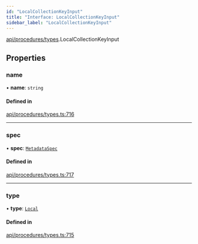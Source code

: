 ```yaml
---
id: "LocalCollectionKeyInput"
title: "Interface: LocalCollectionKeyInput"
sidebar_label: "LocalCollectionKeyInput"
---
```


[api/procedures/types](../../../../../modules/API/Procedures/Types/Types.md).LocalCollectionKeyInput

## Properties

### name

• **name**: `string`

#### Defined in

[api/procedures/types.ts:716](https://github.com/PolymeshAssociation/polymesh-sdk/blob/88db4a911/src/api/procedures/types.ts#L716)

___

### spec

• **spec**: [`MetadataSpec`](../../../Entities/MetadataEntry/Types/MetadataSpec/MetadataSpec.md)

#### Defined in

[api/procedures/types.ts:717](https://github.com/PolymeshAssociation/polymesh-sdk/blob/88db4a911/src/api/procedures/types.ts#L717)

___

### type

• **type**: [`Local`](../../../../../enums/API/Entities/MetadataEntry/Types/MetadataType/MetadataType.md#local)

#### Defined in

[api/procedures/types.ts:715](https://github.com/PolymeshAssociation/polymesh-sdk/blob/88db4a911/src/api/procedures/types.ts#L715)
